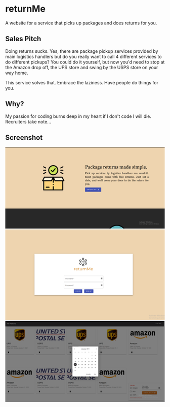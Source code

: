 # returnMe

A website for a service that picks up packages and does returns for you.

## Sales Pitch
Doing returns sucks. Yes, there are package pickup services provided by main logistics handlers but do you really want to call 4 different services to do different pickups?
You could do it yourself, but now you'd need to stop at the Amazon drop off, the UPS store and swing by the USPS store on your way home. 

This service solves that. Embrace the laziness. Have people do things for you.

## Why? 
My passion for coding burns deep in my heart if I don't code I will die. Recruiters take note...

## Screenshot
![Proof](https://github.com/liewrichmond/returnMe/blob/main/images/returnProof1.PNG)
![Proof2](https://github.com/liewrichmond/returnMe/blob/main/images/returnProof2.PNG)
![Proof3](https://github.com/liewrichmond/returnMe/blob/main/images/returnProof3.PNG)
